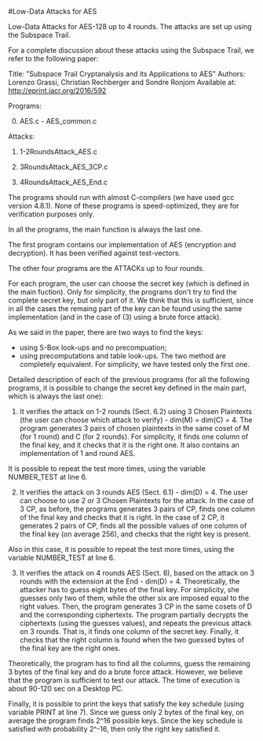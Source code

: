 #Low-Data Attacks for AES

Low-Data Attacks for AES-128 up to 4 rounds. The attacks are set up using the Subspace Trail.

For a complete discussion about these attacks using the Subspace Trail, we refer to the following paper:

Title: "Subspace Trail Cryptanalysis and its Applications to AES" Authors: Lorenzo Grassi, Christian Rechberger and Sondre Ronjom Available at: http://eprint.iacr.org/2016/592

Programs:

0) AES.c - AES_common.c

Attacks:

1) 1-2RoundsAttack_AES.c

2) 3RoundsAttack_AES_3CP.c

3) 4RoundsAttack_AES_End.c

The programs should run with almost C-compilers (we have used gcc version 4.8.1). None of these programs is speed-optimized, they are for verification purposes only.

In all the programs, the main function is always the last one.

The first program contains our implementation of AES (encryption and decryption). It has been verified against test-vectors.

The other four programs are the ATTACKs up to four rounds.

For each program, the user can choose the secret key (which is defined in the main fuction).
Only for simplicity, the programs don't try to find the complete secret key, but only part of it.
We think that this is sufficient, since in all the cases the remaing part of the key can be found using the same implementation (and in the case of (3) using a brute force attack).

As we said in the paper, there are two ways to find the keys:
- using S-Box look-ups and no precompuation;
- using precomputations and table look-ups.
The two method are completely equivalent.
For simplicity, we have tested only the first one. 

Detailed description of each of the previous programs (for all the following programs, it is possible to change the secret key defined in the main part,
which is always the last one):

1) It verifies the attack on 1-2 rounds (Sect. 6.2) using 3 Chosen Plaintexts (the user can choose which attack to verify) - dim(M) = dim(C) = 4.
The program generates 3 pairs of chosen plaintexts in the same coset of M (for 1 round) and C (for 2 rounds).
For simplicity, it finds one column of the final key, and it checks that it is the right one.
It also contains an implementation of 1 and round AES.

It is possible to repeat the test more times, using the variable NUMBER_TEST at line 6.

2) It verifies the attack on 3 rounds AES (Sect. 6.1) - dim(D) = 4.
The user can choose to use 2 or 3 Chosen Plaintexts for the attack.
In the case of 3 CP, as before, the programs generates 3 pairs of CP, finds one column of the final key and checks that it is right.
In the case of 2 CP, it generates 2 pairs of CP, finds all the possible values of one column of the final key (on average 256), and checks that the
right key is present.

Also in this case, it is possible to repeat the test more times, using the variable NUMBER_TEST at line 6.

3) It verifies the attack on 4 rounds AES (Sect. 8), based on the attack on 3 rounds with the extension at the End - dim(D) = 4. 
Theoretically, the attacker has to guess eight bytes of the final key.
For simplicity, she guesses only two of them, while the other six are imposed equal to the right values.
Then, the program generates 3 CP in the same cosets of D and the corresponding ciphertexts.
The program partially decrypts the ciphertexts (using the guesses values), and repeats the previous attack on 3 rounds.
That is, it finds one column of the secret key.
Finally, it checks that the right column is found when the two guessed bytes of the final key are the right ones.

Theoretically, the program has to find all the columns, guess the remaining 3 bytes of the final key and do a brute force attack.
However, we believe that the program is sufficient to test our attack.
The time of execution is about 90-120 sec on a Desktop PC.

Finally, it is possible to print the keys that satisfy the key schedule (using variable PRINT at line 7).
Since we guess only 2 bytes of the final key, on average the program finds 2^16 possible keys. Since the key schedule is satisfied with probability 2^-16, then only the right key satisfied it.
